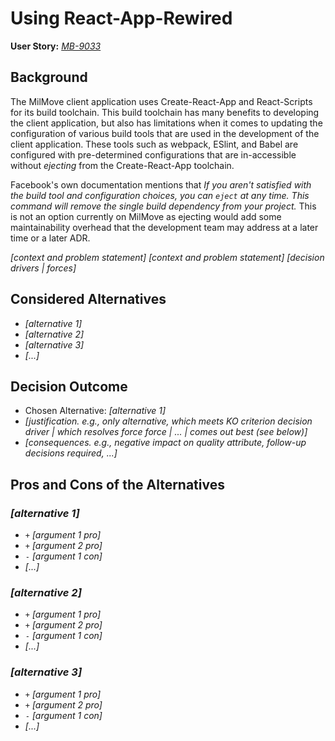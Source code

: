 # Using React-App-Rewired

**User Story:** *[MB-9033](https://dp3.atlassian.net/browse/MB-9033)* <!-- optional -->

## Background

The MilMove client application uses Create-React-App and React-Scripts for its
build toolchain. This build toolchain has many benefits to developing the client
application, but also has limitations when it comes to updating the
configuration of various build tools that are used in the development of the
client application. These tools such as webpack, ESlint, and Babel are
configured with pre-determined configurations that are in-accessible without
_ejecting_ from the Create-React-App toolchain.

Facebook's own documentation mentions that _If you aren't satisfied with the
build tool and configuration choices, you can `eject` at any time. This command
will remove the single build dependency from your project._ This is not an
option currently on MilMove as ejecting would add some maintainability overhead
that the development team may address at a later time or a later ADR.



*[context and problem statement]*
*[context and problem statement]*
*[decision drivers | forces]* <!-- optional -->

## Considered Alternatives

* *[alternative 1]*
* *[alternative 2]*
* *[alternative 3]*
* *[...]* <!-- numbers of alternatives can vary -->

## Decision Outcome

* Chosen Alternative: *[alternative 1]*
* *[justification. e.g., only alternative, which meets KO criterion decision driver | which resolves force force | ... | comes out best (see below)]*
* *[consequences. e.g., negative impact on quality attribute, follow-up decisions required, ...]* <!-- optional -->

## Pros and Cons of the Alternatives <!-- optional -->

### *[alternative 1]*

* `+` *[argument 1 pro]*
* `+` *[argument 2 pro]*
* `-` *[argument 1 con]*
* *[...]* <!-- numbers of pros and cons can vary -->

### *[alternative 2]*

* `+` *[argument 1 pro]*
* `+` *[argument 2 pro]*
* `-` *[argument 1 con]*
* *[...]* <!-- numbers of pros and cons can vary -->

### *[alternative 3]*

* `+` *[argument 1 pro]*
* `+` *[argument 2 pro]*
* `-` *[argument 1 con]*
* *[...]* <!-- numbers of pros and cons can vary -->
